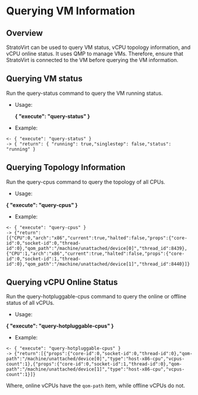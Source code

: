 # Querying VM Information


## Overview

StratoVirt can be used to query VM status, vCPU topology information, and vCPU online status. It uses QMP to manage VMs. Therefore, ensure that StratoVirt is connected to the VM before querying the VM information.

## Querying VM status

Run the query-status command to query the VM running status.

- Usage:

  **{ "execute": "query-status" }**

- Example:

```
<- { "execute": "query-status" }
-> { "return": { "running": true,"singlestep": false,"status": "running" } 
```



## Querying Topology Information

Run the query-cpus command to query the topology of all CPUs.

- Usage:

**{ "execute": "query-cpus" }**

- Example:

```
<- { "execute": "query-cpus" }
-> {"return":[{"CPU":0,"arch":"x86","current":true,"halted":false,"props":{"core-id":0,"socket-id":0,"thread-id":0},"qom_path":"/machine/unattached/device[0]","thread_id":8439},{"CPU":1,"arch":"x86","current":true,"halted":false,"props":{"core-id":0,"socket-id":1,"thread-id":0},"qom_path":"/machine/unattached/device[1]","thread_id":8440}]}
```

## Querying vCPU Online Status

Run the query-hotpluggable-cpus command to query the online or offline status of all vCPUs.

- Usage:

**{ "execute": "query-hotpluggable-cpus" }**

- Example:

```
<- { "execute": "query-hotpluggable-cpus" }
-> {"return":[{"props":{"core-id":0,"socket-id":0,"thread-id":0},"qom-path":"/machine/unattached/device[0]","type":"host-x86-cpu","vcpus-count":1},{"props":{"core-id":0,"socket-id":1,"thread-id":0},"qom-path":"/machine/unattached/device[1]","type":"host-x86-cpu","vcpus-count":1}]}
```

Where, online vCPUs have the `qom-path` item, while offline vCPUs do not.
